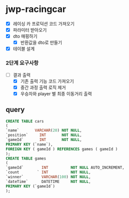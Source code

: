 # jwp-racingcar

- [x] 레이싱 카 프로덕션 코드 가져오기
- [x] 파라미터 받아오기
- [x] dto 매핑하기
    - [x] 반환값을 dto로 만들기
- [x] 테이블 설계

### 2단계 요구사항
- [ ] 결과 출력
  - [x] 기존 출력 기능 코드 가져오기
  - [x] 중간 과정 출력 로직 제거
  - [x] 우승자와 player 별 최종 이동거리 출력

## query
```sql
CREATE TABLE cars
(
`name`       VARCHAR(20) NOT NULL,
`position`     INT       NOT NULL,
`gameId`       INT       NOT NULL,
PRIMARY KEY (`name`),
FOREIGN KEY ( gameId ) REFERENCES games ( gameId )
);
CREATE TABLE games
(
`gameId`        INT          NOT NULL AUTO_INCREMENT,
`count        ` INT          NOT NULL,
`winner`        VARCHAR(100) NOT NULL,
`dateTime`      DATETIME     NOT NULL,
PRIMARY KEY (`gameId`)
);
```

